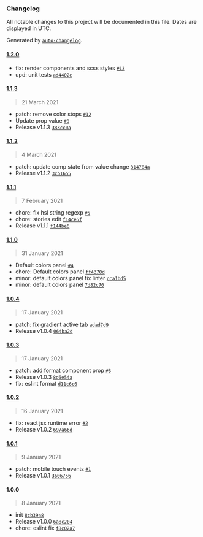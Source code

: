### Changelog

All notable changes to this project will be documented in this file. Dates are displayed in UTC.

Generated by [`auto-changelog`](https://github.com/CookPete/auto-changelog).

#### [1.2.0](https://github.com/undind/react-gcolor-picker/compare/1.1.3...1.2.0)

- fix: render components and scss styles [`#13`](https://github.com/undind/react-gcolor-picker/pull/13)
- upd: unit tests [`ad4402c`](https://github.com/undind/react-gcolor-picker/commit/ad4402c10f27b9ceabbd576fbd399e85d993183d)

#### [1.1.3](https://github.com/undind/react-gcolor-picker/compare/1.1.2...1.1.3)

> 21 March 2021

- patch: remove color stops [`#12`](https://github.com/undind/react-gcolor-picker/pull/12)
- Update prop value [`#8`](https://github.com/undind/react-gcolor-picker/pull/8)
- Release v1.1.3 [`383cc0a`](https://github.com/undind/react-gcolor-picker/commit/383cc0aaf8c4d940ff8531d648f6a0e688522d64)

#### [1.1.2](https://github.com/undind/react-gcolor-picker/compare/1.1.1...1.1.2)

> 4 March 2021

- patch: update comp state from value change [`314784a`](https://github.com/undind/react-gcolor-picker/commit/314784a5152b3ca7f46bd01ab89c9d3a340e8bae)
- Release v1.1.2 [`3cb1655`](https://github.com/undind/react-gcolor-picker/commit/3cb1655044a5b94c1e6922c78509d752339d5c55)

#### [1.1.1](https://github.com/undind/react-gcolor-picker/compare/1.1.0...1.1.1)

> 7 February 2021

- chore: fix hsl string regexp [`#5`](https://github.com/undind/react-gcolor-picker/pull/5)
- chore: stories edit [`f14ce5f`](https://github.com/undind/react-gcolor-picker/commit/f14ce5fcbff7ae32c5281768d9828356b72fa07a)
- Release v1.1.1 [`f144be6`](https://github.com/undind/react-gcolor-picker/commit/f144be6b329240e579bea8dc6aee239f79e9cda3)

#### [1.1.0](https://github.com/undind/react-gcolor-picker/compare/1.0.4...1.1.0)

> 31 January 2021

- Default colors panel [`#4`](https://github.com/undind/react-gcolor-picker/pull/4)
- chore: Default colors panel [`ff4370d`](https://github.com/undind/react-gcolor-picker/commit/ff4370d2160d82eaa462cf5c6362b7055746b457)
- minor: default colors panel fix linter [`cca1bd5`](https://github.com/undind/react-gcolor-picker/commit/cca1bd51f5de8aa3916696c2e69c036cda221619)
- minor: default colors panel [`7d82c70`](https://github.com/undind/react-gcolor-picker/commit/7d82c709b88168be911957c0d59b130cafe6de41)

#### [1.0.4](https://github.com/undind/react-gcolor-picker/compare/1.0.3...1.0.4)

> 17 January 2021

- patch: fix gradient active tab [`adad7d9`](https://github.com/undind/react-gcolor-picker/commit/adad7d9339a584b7e0df8dcc6139618b718b6ec6)
- Release v1.0.4 [`064ba2d`](https://github.com/undind/react-gcolor-picker/commit/064ba2d32f6c818c23a987713390f4911e2aaf8b)

#### [1.0.3](https://github.com/undind/react-gcolor-picker/compare/1.0.2...1.0.3)

> 17 January 2021

- patch: add format component prop [`#3`](https://github.com/undind/react-gcolor-picker/pull/3)
- Release v1.0.3 [`8d6e54a`](https://github.com/undind/react-gcolor-picker/commit/8d6e54a0ae3d344f5a69caf09c2947ac88c1c1f9)
- fix: eslint format [`d11c6c6`](https://github.com/undind/react-gcolor-picker/commit/d11c6c6a1e8a2d0699a1acee157f37e964f2fb42)

#### [1.0.2](https://github.com/undind/react-gcolor-picker/compare/1.0.1...1.0.2)

> 16 January 2021

- fix: react jsx runtime error [`#2`](https://github.com/undind/react-gcolor-picker/pull/2)
- Release v1.0.2 [`697a66d`](https://github.com/undind/react-gcolor-picker/commit/697a66d852e4ec4e6e274055389228ca586984bc)

#### [1.0.1](https://github.com/undind/react-gcolor-picker/compare/1.0.0...1.0.1)

> 9 January 2021

- patch: mobile touch events [`#1`](https://github.com/undind/react-gcolor-picker/pull/1)
- Release v1.0.1 [`3606756`](https://github.com/undind/react-gcolor-picker/commit/3606756050573b028aa2f743bef805bb9195369e)

#### 1.0.0

> 8 January 2021

- init [`8cb39a8`](https://github.com/undind/react-gcolor-picker/commit/8cb39a843d4c9ed310d1eb11256d9c2581fc52d1)
- Release v1.0.0 [`6a8c204`](https://github.com/undind/react-gcolor-picker/commit/6a8c20414180de5caef56fde5035bf6291d21511)
- chore: eslint fix [`f8c02a7`](https://github.com/undind/react-gcolor-picker/commit/f8c02a78b422a4c9154a557d244410e1a7fbc972)
